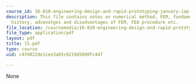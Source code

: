 ```yaml
---
course_id: 16-810-engineering-design-and-rapid-prototyping-january-iap-2005
description: This file contains notes on numerical method, FEM, fundamental concepts,
  history, advanatges and disadvantages of FEM, FEA procedure etc.
file_location: /coursemedia/16-810-engineering-design-and-rapid-prototyping-january-iap-2005/c4fd822de1cee3a65c6219d5690fc4d7_l5.pdf
file_type: application/pdf
layout: pdf
title: l5.pdf
type: course
uid: c4fd822de1cee3a65c6219d5690fc4d7

---
```

None